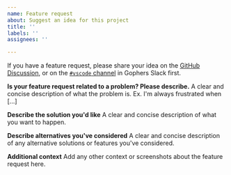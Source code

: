 ```yaml
---
name: Feature request
about: Suggest an idea for this project
title: ''
labels: ''
assignees: ''

---
```


If you have a feature request, please share your idea on the [GitHub Discussion](https://github.com/golang/vscode-go/discussions/categories/ideas), or on the [`#vscode` channel](https://invite.slack.golangbridge.org/messages/vscode) in Gophers Slack first.

**Is your feature request related to a problem? Please describe.**
A clear and concise description of what the problem is. Ex. I'm always frustrated when [...]

**Describe the solution you'd like**
A clear and concise description of what you want to happen.

**Describe alternatives you've considered**
A clear and concise description of any alternative solutions or features you've considered.

**Additional context**
Add any other context or screenshots about the feature request here.
